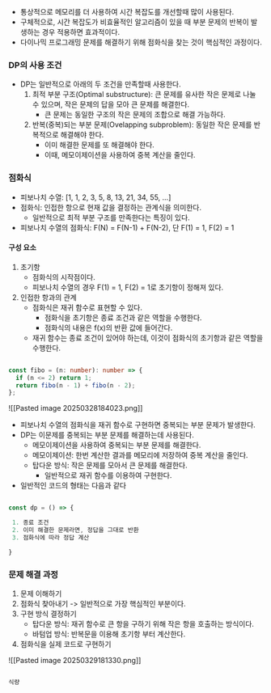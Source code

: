 - 통상적으로 메모리를 더 사용하여 시간 복잡도를 개선할때 많이 사용된다.
- 구체적으로, 시간 복잡도가 비효율적인 알고리즘이 있을 때 부분 문제의 반복이 발생하는 경우 적용하면 효과적이다.
- 다이나믹 프로그래밍 문제를 해결하기 위해 점화식을 찾는 것이 핵심적인 과정이다.

### DP의 사용 조건

- DP는 일반적으로 아래의 두 조건을 만족할때 사용한다.
	1. 최적 부분 구조(Optimal substructure): 큰 문제를 유사한 작은 문제로 나눌 수 있으며, 작은 문제의 답을 모아 큰 문제를 해결한다.
		- 큰 문제는 동일한 구조의 작은 문제의 조합으로 해결 가능하다.
	2. 반복(중복)되는 부분 문제(Ovelapping subproblem): 동일한 작은 문제를 반복적으로 해결해야 한다.
		- 이미 해결한 문제를 또 해결해야 한다.
		- 이때, 메모이제이션을 사용하여 중복 계산을 줄인다.
### 점화식

- 피보나치 수열: [1, 1, 2, 3, 5, 8, 13, 21, 34, 55, ...]
- 점화식: 인접한 항으로 현재 값을 결정하는 관계식을 의미한다.
	- 일반적으로 최적 부분 구조를 만족한다는 특징이 있다.
- 피보나치 수열의 점화식:  F(N) = F(N-1) + F(N-2), 단 F(1) = 1, F(2) = 1

#### 구성 요소

1. 초기항
	- 점화식의 시작점이다.
	- 피보나치 수열의 경우 F(1) = 1, F(2) = 1로 초기항이 정해져 있다.
2. 인접한 항과의 관계
	- 점화식은 재귀 함수로 표현할 수 있다.
		- 점화식을 초기항은 종료 조건과 같은 역할을 수행한다.
		- 점화식의 내용은 f(x)의 반환 값에 들어간다.
	- 재귀 함수는 종료 조건이 있어야 하는데, 이것이 점화식의 초기항과 같은 역할을 수행한다.

```ts

const fibo = (n: number): number => {
  if (n <= 2) return 1;
  return fibo(n - 1) + fibo(n - 2);
};

```

![[Pasted image 20250328184023.png]]

- 피보나치 수열의 점화식을 재귀 함수로 구현하면 중복되는 부분 문제가 발생한다.
- DP는 이문제를 중복되는 부분 문제를 해결하는데 사용된다.
	- 메모이제이션을 사용하여 중복되는 부분 문제를 해결한다.
	- 메모이제이션: 한번 계산한 결과를 메모리에 저장하여 중복 계산을 줄인다.
	- 탑다운 방식: 작은 문제를 모아서 큰 문제를 해결한다.
		- 일반적으로 재귀 함수를 이용하여 구현한다.
- 일반적인 코드의 형태는 다음과 같다

```ts

const dp = () => {

 1. 종료 조건
 2. 이미 해결한 문제라면, 정답을 그대로 반환
 3. 점화식에 따라 정답 계산

}
```

### 문제 해결 과정

1. 문제 이해하기
2. 점화식 찾아내기 -> 일반적으로 가장 핵심적인 부분이다.
3. 구현 방식 결정하기
	- 탑다운 방식: 재귀 함수로 큰 항을 구하기 위해 작은 항을 호출하는 방식이다.
	- 바텀업 방식: 반복문을 이용해 초기항 부터 계산한다.
4. 점화식을 실제 코드로 구현하기

![[Pasted image 20250329181330.png]]

```ts

식량



```
